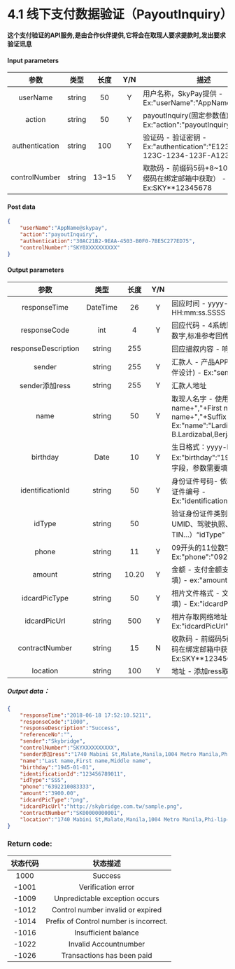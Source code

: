 # 4.1 线下支付数据验证（PayoutInquiry）
**这个支付验证的API服务,是由合作伙伴提供,它将会在取现人要求提款时,发出要求验证讯息**

#### Input parameters
| 参数                        |    类型     | 长度   |Y/N |描述|
| :-------------------------: | :-----------: |:-----:|:----:|--------------------------------|   
|userName |string|50|Y|用户名称，SkyPay提供 - Ex:"userName":"AppName@skypay"|
|action|string|50|Y|payoutInquiry(固定参数值) - Ex:"action":"payoutInquiry"|
|authentication   |string |100|Y|验证码 - 验证密钥 - Ex:"authentication":"E1234567-123C-1234-123F-A12345670"|
|controlNumber |string|13~15|Y| 取款码 - 前缀码5码+8~10个数字（前缀码在绑定邮箱中获取） - Ex:SKY**12345678|
#### Post data

```json
{
    "userName":"AppName@skypay",
    "action":"payoutInquiry",
    "authentication":"30AC21B2-9EAA-4503-B0F0-7BE5C277ED75",
    "controlNumber":"SKY0XXXXXXXXXX"
}
```

#### Output parameters
| 参数                        |    类型     | 长度   | Y/N|描述|
| :-------------------------: | :-----------: |:-----:| :--:|--------------------------------|   
|responseTime  |DateTime|26|Y |回应时间 -  yyyy-MM-dd HH:mm:ss.SSSS|
|responseCode  |int|4|Y |回应代码 - 4系统默认回传码,长度为4的数字,标准参考回传码定义,|
|responseDescription  |string|255||回应描叙内容 - 响应信息|
|sender  |string|255|Y|汇款人 - 产品APP名称(必填：由合作伙伴设计) - Ex:"sender":"APP NAME"|
|sender添加ress|string|255|Y |汇款人地址|
|name |string |50| Y|取现人名字  - 使用逗号分割  - Last name+","+First name+","+Middle name+","+Suffix - Ex:"name":"Lardizabal,Mary Annalou B.Lardizabal,Berja,|
|birthday |Date|10|Y |生日格式：yyyy-MM-dd - Ex:"birthday":"1991-10-02" -  写入此字段，参数需要填入正确格式|
|identificationId  |string|50|Y|身份证件号码- 依不同身份验证方式,持有证件编号 - Ex:"identificationId":"442301922000"|
|idType  |string|50| |验证身份证件类别 - 身份证类型（SSS、UMID、驾驶执照、TIN…）“idType”：“TIN”（必填）|
|phone |string|11| Y |09开头的11位数字(必填)  - Ex:"phone":"09270348095"|
|amount |string|10.20| Y |金额 - 支付金额支持数字小数位两位(必填) -  ex:"amount":3400.00|
|idcardPicType |string|50| Y|相片文件格式 - 文件格式之附属档名(必填) - Ex:"idcardPicType":"jpg"|
|idcardPicUrl |string |500|Y|相片存取网络地址 - Ex:"idcardPicUrl":"https://12334"|
|contractNumber  |string|15|N|收款码 - 前缀码5码+8~10个数字（前缀码在绑定邮箱中获取） - Ex:SKY**12345678|
|location  |string |100| Y|地址 - 添加ress取现人地址(必填)|

##### Output data：
```json 
{
    "responseTime":"2018-06-18 17:52:10.5211",
    "responseCode":"1000",
    "responseDescription":"Success",
    "referenceNo":"",
    "sender":"Skybridge",
    "controlNumber":"SKYXXXXXXXXXX",
    "sender添加ress":"1740 Mabini St,Malate,Manila,1004 Metro Manila,Phi-lip-pin",
    "name":"Last name,First name,Middle name",
    "birthday":"1945-01-01",
    "identificationId":"123456789011",
    "idType":"SSS",
    "phone":"6392210083333",
    "amount":"3900.00",
    "idcardPicType":"png",
    "idcardPicUrl":"http://skybridge.com.tw/sample.png",
    "contractNumber":"SK00000000001",
    "location":"1740 Mabini St,Malate,Manila,1004 Metro Manila,Phi-lip-pin"
}
```

### Return code:

| 状态代码                        |   状态描述    | 
| :-------------------------: | :-----------: |
|1000 |Success|
|-1001|Verification error|
|-1009|Unpredictable exception occurs|
|-1012|Control number invalid or expired|
|-1014|Prefix of Control number is incorrect.|
|-1016|Insufficient balance|
|-1022|Invalid Accountnumber|
|-1026|Transactions has been paid|



